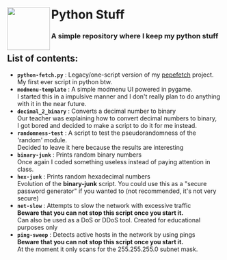 <div>
<img align="left" src="https://cdn3.iconfinder.com/data/icons/logos-and-brands-adobe/512/267_Python-512.png" height="100px">
<h1><b>Python Stuff</b></h1>
<h3>A simple repository where I keep my python stuff</h3align=>
</div>

## List of contents:
  - <b>`python-fetch.py`</b> : Legacy/one-script version of my [pepefetch](https://github.com/PepeBigotes/pepefetch) project. My first ever script in python btw.  
  - <b>`modmenu-template`</b> : A simple modmenu UI powered in pygame.  
  I started this in a impulsive manner and I don't really plan to do anything with it in the near future.
  - <b>`decimal_2_binary`</b> : Converts a decimal number to binary  
  Our teacher was explaining how to convert decimal numbers to binary,  
  I got bored and decided to make a script to do it for me instead.
  - <b>`randomness-test`</b> : A script to test the pseudorandomness of the 'random' module.  
  Decided to leave it here because the results are interesting
  - <b>`binary-junk`</b> : Prints random binary numbers  
  Once again I coded something useless instead of paying attention in class.
  - <b>`hex-junk`</b> : Prints random hexadecimal numbers  
  Evolution of the <b>binary-junk</b> script. You could use this as a "secure password generator" if you wanted to (not recommended, it's not very secure)
  - <b>`net-slow`</b> : Attempts to slow the network with excessive traffic  
  **Beware that you can not stop this script once you start it.**  
  Can also be used as a DoS or DDoS tool. Created for educational purposes only
  - <b>`ping-sweep`</b> : Detects active hosts in the network by using pings  
  **Beware that you can not stop this script once you start it.**  
  At the moment it only scans for the 255.255.255.0 subnet mask.
